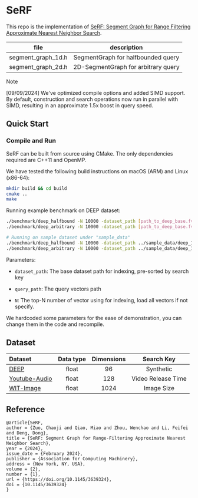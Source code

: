 # SeRF

This repo is the implementation of [SeRF: Segment Graph for Range Filtering Approximate Nearest Neighbor Search](https://dl.acm.org/doi/10.1145/3639324).

| file | description |
|:--:|:--:|
| segment_graph_1d.h | SegmentGraph for halfbounded query |
| segment_graph_2d.h | 2D-SegmentGraph for arbitrary query |

> [!NOTE]
> [09/09/2024] We've optimized compile options and added SIMD support. By default, construction and search operations now run in parallel with SIMD, resulting in an approximate 1.5x boost in query speed.

## Quick Start

### Compile and Run

SeRF can be built from source using CMake. The only dependencies required are C++11 and OpenMP.

We have tested the following build instructions on macOS (ARM) and Linux (x86-64):

```bash
mkdir build && cd build
cmake ..
make
```

Running example benchmark on DEEP dataset:

```bash
./benchmark/deep_halfbound -N 10000 -dataset_path [path_to_deep_base.fvecs] -query_path [path_to_deep_query.fvecs]
./benchmark/deep_arbitrary -N 10000 -dataset_path [path_to_deep_base.fvecs] -query_path [path_to_deep_query.fvecs]

# Running on sample dataset under "sample_data"
./benchmark/deep_halfbound -N 10000 -dataset_path ../sample_data/deep_10k.fvecs -query_path ../sample_data/deep_query.fvecs
./benchmark/deep_arbitrary -N 10000 -dataset_path ../sample_data/deep_10k.fvecs -query_path ../sample_data/deep_query.fvecs   
```

Parameters:

- `dataset_path`: The base dataset path for indexing, pre-sorted by search key

- `query_path`: The query vectors path

- `N`: The top-N number of vector using for indexing, load all vectors if not specify.

We hardcoded some parameters for the ease of demonstration, you can change them in the code and recompile.

## Dataset


| Dataset | Data type | Dimensions | Search Key |
| :- | :-: | :-: | :-: |
| [DEEP](http://sites.skoltech.ru/compvision/noimi/) | float | 96 | Synthetic |
| [Youtube-Audio](https://research.google.com/youtube8m/download.html) | float | 128 | Video Release Time |
| [WIT-Image](https://www.kaggle.com/c/wikipedia-image-caption/overview) | float | 1024 | Image Size |

<!-- - [DEEP](http://sites.skoltech.ru/compvision/noimi/): Each point is assigned a random number as the synthetic key.

- [Youtube-Audio](https://research.google.com/youtube8m/download.html): Video release time as the search key.

- [WIT-Image](https://www.kaggle.com/c/wikipedia-image-caption/overview): Size of the image as the search key. -->

## Reference

```
@article{SeRF,
author = {Zuo, Chaoji and Qiao, Miao and Zhou, Wenchao and Li, Feifei and Deng, Dong},
title = {SeRF: Segment Graph for Range-Filtering Approximate Nearest Neighbor Search},
year = {2024},
issue_date = {February 2024},
publisher = {Association for Computing Machinery},
address = {New York, NY, USA},
volume = {2},
number = {1},
url = {https://doi.org/10.1145/3639324},
doi = {10.1145/3639324}
}
```
